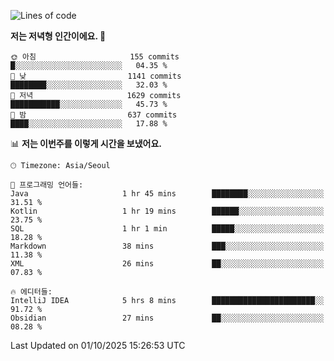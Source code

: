   <!--START_SECTION:waka-->
![Lines of code](https://img.shields.io/badge/%EC%A0%80%EB%8A%94%20%EC%97%AC%ED%83%9C%EA%B9%8C%EC%A7%80%20-1.9%20million%20%EC%A4%84%EC%9D%98%20%EC%BD%94%EB%93%9C%EB%A5%BC%20%EC%9E%91%EC%84%B1%ED%96%88%EC%96%B4%EC%9A%94.-blue)

**저는 저녁형 인간이에요. 🦉** 

```text
🌞 아침                     155 commits         █░░░░░░░░░░░░░░░░░░░░░░░░   04.35 % 
🌆 낮　                     1141 commits        ████████░░░░░░░░░░░░░░░░░   32.03 % 
🌃 저녁                     1629 commits        ███████████░░░░░░░░░░░░░░   45.73 % 
🌙 밤　                     637 commits         ████░░░░░░░░░░░░░░░░░░░░░   17.88 % 
```


📊 **저는 이번주를 이렇게 시간을 보냈어요.** 

```text
🕑︎ Timezone: Asia/Seoul

💬 프로그래밍 언어들: 
Java                     1 hr 45 mins        ████████░░░░░░░░░░░░░░░░░   31.51 % 
Kotlin                   1 hr 19 mins        ██████░░░░░░░░░░░░░░░░░░░   23.75 % 
SQL                      1 hr 1 min          █████░░░░░░░░░░░░░░░░░░░░   18.28 % 
Markdown                 38 mins             ███░░░░░░░░░░░░░░░░░░░░░░   11.38 % 
XML                      26 mins             ██░░░░░░░░░░░░░░░░░░░░░░░   07.83 % 

🔥 에디터들: 
IntelliJ IDEA            5 hrs 8 mins        ███████████████████████░░   91.72 % 
Obsidian                 27 mins             ██░░░░░░░░░░░░░░░░░░░░░░░   08.28 % 
```


 Last Updated on 01/10/2025 15:26:53 UTC
<!--END_SECTION:waka-->
